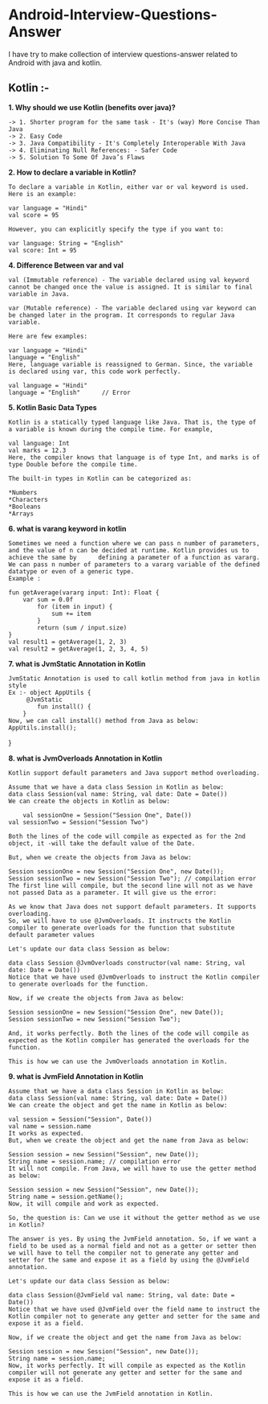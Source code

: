 # Android-Interview-Questions-Answer 

I have try to make collection of interview questions-answer related to Android with java and kotlin.

## **Kotlin** :-

**1. Why should we use Kotlin (benefits over java)?**
	
	-> 1. Shorter program for the same task - It's (way) More Concise Than Java    
	-> 2. Easy Code    
	-> 3. Java Compatibility - It's Completely Interoperable With Java    
	-> 4. Eliminating Null References: - Safer Code    
	-> 5. Solution To Some Of Java’s Flaws   
	
**2. How to declare a variable in Kotlin?**

	To declare a variable in Kotlin, either var or val keyword is used. Here is an example:    

	var language = "Hindi"    
	val score = 95    
	
	However, you can explicitly specify the type if you want to:    

	var language: String = "English"    
	val score: Int = 95    
	
**4. Difference Between var and val** 

	val (Immutable reference) - The variable declared using val keyword cannot be changed once the value is assigned. It is similar to final variable in Java.    
	
	var (Mutable reference) - The variable declared using var keyword can be changed later in the program. It corresponds to regular Java variable.    
	
	Here are few examples:    

	var language = "Hindi"    
	language = "English"         
	Here, language variable is reassigned to German. Since, the variable is declared using var, this code work perfectly.    

	val language = "Hindi"    
	language = "English"      // Error 
	
**5. Kotlin Basic Data Types**

	Kotlin is a statically typed language like Java. That is, the type of a variable is known during the compile time. For example,    

	val language: Int    
	val marks = 12.3    
	Here, the compiler knows that language is of type Int, and marks is of type Double before the compile time.    

	The built-in types in Kotlin can be categorized as:    

	*Numbers    
	*Characters    
	*Booleans    
	*Arrays    
	
**6. what is varang keyword in kotlin**   

	Sometimes we need a function where we can pass n number of parameters, and the value of n can be decided at runtime. Kotlin provides us to achieve the same by 		defining a parameter of a function as vararg. We can pass n number of parameters to a vararg variable of the defined datatype or even of a generic type. 	
	Example :    
	
	fun getAverage(vararg input: Int): Float {    
   		var sum = 0.0f    
    		for (item in input) {    
        		sum += item    
    		}
    		return (sum / input.size)    
	}    
	val result1 = getAverage(1, 2, 3)    
	val result2 = getAverage(1, 2, 3, 4, 5)    
	
**7. what is JvmStatic Annotation in Kotlin**

	JvmStatic Annotation is used to call kotlin method from java in kotlin style    
	Ex :- object AppUtils {    
		 @JvmStatic    
    		fun install() {    
    	}    
	Now, we can call install() method from Java as below:    
	AppUtils.install();    
}

**8. what is JvmOverloads Annotation in Kotlin**

	Kotlin support default parameters and Java support method overloading.
	
	Assume that we have a data class Session in Kotlin as below:
	data class Session(val name: String, val date: Date = Date())
	We can create the objects in Kotlin as below:
	
        val sessionOne = Session("Session One", Date())
	val sessionTwo = Session("Session Two")
	
	Both the lines of the code will compile as expected as for the 2nd object, it -will take the default value of the Date.
	
	But, when we create the objects from Java as below:

	Session sessionOne = new Session("Session One", new Date());
	Session sessionTwo = new Session("Session Two"); // compilation error
	The first line will compile, but the second line will not as we have not passed Data as a parameter. It will give us the error:
	
	As we know that Java does not support default parameters. It supports overloading.
	So, we will have to use @JvmOverloads. It instructs the Kotlin compiler to generate overloads for the function that substitute default parameter values
	
	Let's update our data class Session as below:

	data class Session @JvmOverloads constructor(val name: String, val date: Date = Date())
	Notice that we have used @JvmOverloads to instruct the Kotlin compiler to generate overloads for the function.

	Now, if we create the objects from Java as below:

	Session sessionOne = new Session("Session One", new Date());
	Session sessionTwo = new Session("Session Two");
	
	And, it works perfectly. Both the lines of the code will compile as expected as the Kotlin compiler has generated the overloads for the function.

	This is how we can use the JvmOverloads annotation in Kotlin.
	
**9. what is JvmField Annotation in Kotlin**

	Assume that we have a data class Session in Kotlin as below:
	data class Session(val name: String, val date: Date = Date())
	We can create the object and get the name in Kotlin as below:

	val session = Session("Session", Date())
	val name = session.name
	It works as expected.
	But, when we create the object and get the name from Java as below:

	Session session = new Session("Session", new Date());
	String name = session.name; // compilation error
	It will not compile. From Java, we will have to use the getter method as below:

	Session session = new Session("Session", new Date());
	String name = session.getName();
	Now, it will compile and work as expected.

	So, the question is: Can we use it without the getter method as we use in Kotlin?

	The answer is yes. By using the JvmField annotation. So, if we want a field to be used as a normal field and not as a getter or setter then we will have to tell the compiler not to generate any getter and setter for the same and expose it as a field by using the @JvmField annotation.

	Let's update our data class Session as below:

	data class Session(@JvmField val name: String, val date: Date = Date())
	Notice that we have used @JvmField over the field name to instruct the Kotlin compiler not to generate any getter and setter for the same and expose it as a field.

	Now, if we create the object and get the name from Java as below:

	Session session = new Session("Session", new Date());
	String name = session.name;
	Now, it works perfectly. It will compile as expected as the Kotlin compiler will not generate any getter and setter for the same and expose it as a field.

	This is how we can use the JvmField annotation in Kotlin.


